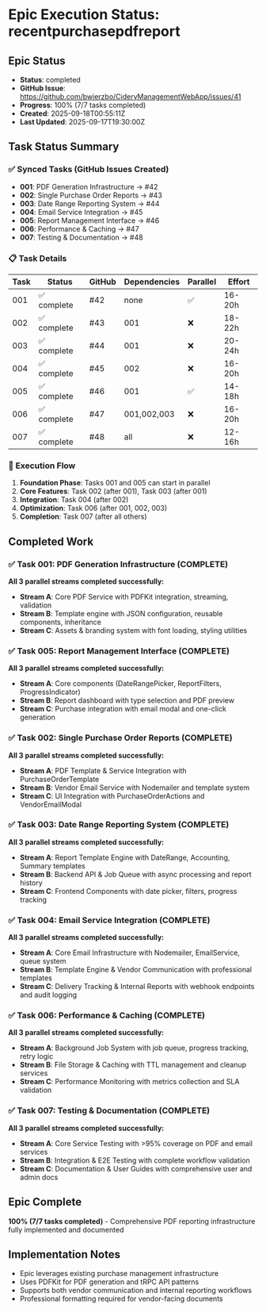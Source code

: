 # Epic Execution Status: recentpurchasepdfreport

## Epic Status
- **Status**: completed
- **GitHub Issue**: https://github.com/bwierzbo/CideryManagementWebApp/issues/41
- **Progress**: 100% (7/7 tasks completed)
- **Created**: 2025-09-18T00:55:11Z
- **Last Updated**: 2025-09-17T19:30:00Z

## Task Status Summary

### ✅ Synced Tasks (GitHub Issues Created)
- **001**: PDF Generation Infrastructure → #42
- **002**: Single Purchase Order Reports → #43
- **003**: Date Range Reporting System → #44
- **004**: Email Service Integration → #45
- **005**: Report Management Interface → #46
- **006**: Performance & Caching → #47
- **007**: Testing & Documentation → #48

### 📋 Task Details

| Task | Status      | GitHub | Dependencies | Parallel | Effort |
|------|-------------|--------|--------------|----------|--------|
| 001  | ✅ complete | #42    | none         | ✅       | 16-20h |
| 002  | ✅ complete | #43    | 001          | ❌       | 18-22h |
| 003  | ✅ complete | #44    | 001          | ❌       | 20-24h |
| 004  | ✅ complete | #45    | 002          | ❌       | 16-20h |
| 005  | ✅ complete | #46    | 001          | ✅       | 14-18h |
| 006  | ✅ complete | #47    | 001,002,003  | ❌       | 16-20h |
| 007  | ✅ complete | #48    | all          | ❌       | 12-16h |

### 🔄 Execution Flow
1. **Foundation Phase**: Tasks 001 and 005 can start in parallel
2. **Core Features**: Task 002 (after 001), Task 003 (after 001)
3. **Integration**: Task 004 (after 002)
4. **Optimization**: Task 006 (after 001, 002, 003)
5. **Completion**: Task 007 (after all others)

## Completed Work

### ✅ Task 001: PDF Generation Infrastructure (COMPLETE)
**All 3 parallel streams completed successfully:**
- **Stream A**: Core PDF Service with PDFKit integration, streaming, validation
- **Stream B**: Template engine with JSON configuration, reusable components, inheritance
- **Stream C**: Assets & branding system with font loading, styling utilities

### ✅ Task 005: Report Management Interface (COMPLETE)
**All 3 parallel streams completed successfully:**
- **Stream A**: Core components (DateRangePicker, ReportFilters, ProgressIndicator)
- **Stream B**: Report dashboard with type selection and PDF preview
- **Stream C**: Purchase integration with email modal and one-click generation

### ✅ Task 002: Single Purchase Order Reports (COMPLETE)
**All 3 parallel streams completed successfully:**
- **Stream A**: PDF Template & Service Integration with PurchaseOrderTemplate
- **Stream B**: Vendor Email Service with Nodemailer and template system
- **Stream C**: UI Integration with PurchaseOrderActions and VendorEmailModal

### ✅ Task 003: Date Range Reporting System (COMPLETE)
**All 3 parallel streams completed successfully:**
- **Stream A**: Report Template Engine with DateRange, Accounting, Summary templates
- **Stream B**: Backend API & Job Queue with async processing and report history
- **Stream C**: Frontend Components with date picker, filters, progress tracking

### ✅ Task 004: Email Service Integration (COMPLETE)
**All 3 parallel streams completed successfully:**
- **Stream A**: Core Email Infrastructure with Nodemailer, EmailService, queue system
- **Stream B**: Template Engine & Vendor Communication with professional templates
- **Stream C**: Delivery Tracking & Internal Reports with webhook endpoints and audit logging

### ✅ Task 006: Performance & Caching (COMPLETE)
**All 3 parallel streams completed successfully:**
- **Stream A**: Background Job System with job queue, progress tracking, retry logic
- **Stream B**: File Storage & Caching with TTL management and cleanup services
- **Stream C**: Performance Monitoring with metrics collection and SLA validation

### ✅ Task 007: Testing & Documentation (COMPLETE)
**All 3 parallel streams completed successfully:**
- **Stream A**: Core Service Testing with >95% coverage on PDF and email services
- **Stream B**: Integration & E2E Testing with complete workflow validation
- **Stream C**: Documentation & User Guides with comprehensive user and admin docs

## Epic Complete
**100% (7/7 tasks completed)** - Comprehensive PDF reporting infrastructure fully implemented and documented

## Implementation Notes
- Epic leverages existing purchase management infrastructure
- Uses PDFKit for PDF generation and tRPC API patterns
- Supports both vendor communication and internal reporting workflows
- Professional formatting required for vendor-facing documents